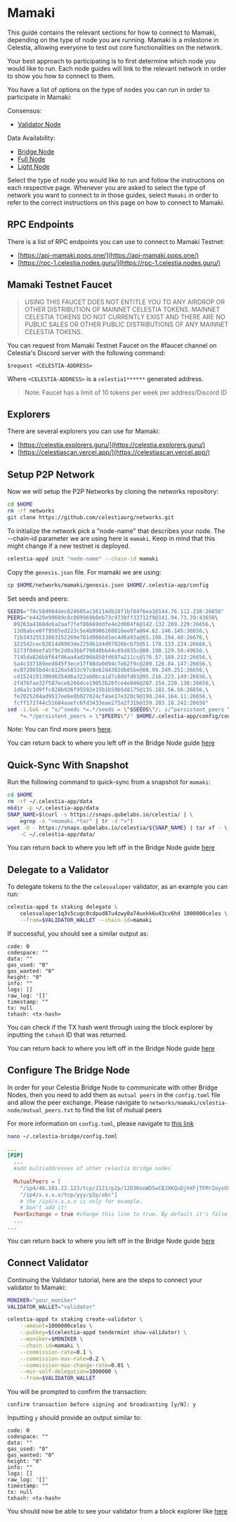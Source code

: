 # Mamaki

This guide contains the relevant sections for how to connect to Mamaki,
depending on the type of node you are running. Mamaki is a milestone
in Celestia, allowing everyone to test out core functionalities on the
network.

Your best approach to participating is to first determine which node
you would like to run. Each node guides will link to the relevant network
in order to show you how to connect to them.

You have a list of options on the type of nodes you can run in order to
participate in Mamaki:

Consensus:

* [Validator Node](../nodes/validator-node.md)

Data Availability:

* [Bridge Node](../nodes/bridge-node.md)
* [Full Node](../nodes/full-node.md)
* [Light Node](../nodes/light-node.md)

Select the type of node you would like to run and follow the instructions
on each respective page. Whenever you are asked to select the type of network
you want to connect to in those guides, select `Mamaki` in order to refer
to the correct instructions on this page on how to connect to Mamaki.

## RPC Endpoints

There is a list of RPC endpoints you can use to connect to Mamaki Testnet:

* [https://api-mamaki.pops.one/](https://api-mamaki.pops.one/)
* [https://rpc-1.celestia.nodes.guru/](https://rpc-1.celestia.nodes.guru/)

## Mamaki Testnet Faucet

> USING THIS FAUCET DOES NOT ENTITLE YOU TO ANY AIRDROP OR OTHER
  DISTRIBUTION OF MAINNET CELESTIA TOKENS. MAINNET CELESTIA TOKENS
  DO NOT CURRENTLY EXIST AND THERE ARE NO PUBLIC SALES OR OTHER PUBLIC
  DISTRIBUTIONS OF ANY MAINNET CELESTIA TOKENS.

You can request from Mamaki Testnet Faucet on the #faucet channel on
Celestia's Discord server with the following command:

```text
$request <CELESTIA-ADDRESS> 
```

Where `<CELESTIA-ADDRESS>` is a `celestia1******` generated address.

> Note: Faucet has a limit of 10 tokens per week per address/Discord ID

## Explorers

There are several explorers you can use for Mamaki:

* [https://celestia.explorers.guru/](https://celestia.explorers.guru/)
* [https://celestiascan.vercel.app/](https://celestiascan.vercel.app/)

## Setup P2P Network

Now we will setup the P2P Networks by cloning the networks repository:

```sh
cd $HOME
rm -rf networks
git clone https://github.com/celestiaorg/networks.git
```

To initialize the network pick a "node-name" that describes your
node. The --chain-id parameter we are using here is `mamaki`. Keep in
mind that this might change if a new testnet is deployed.

```sh
celestia-appd init "node-name" --chain-id mamaki
```

Copy the `genesis.json` file. For mamaki we are using:

```sh
cp $HOME/networks/mamaki/genesis.json $HOME/.celestia-app/config
```

Set seeds and peers:

```sh
SEEDS="f0c58d904dec824605ac36114db28f1bf84f6ea3@144.76.112.238:26656"
PEERS="e4429e99609c8c009969b0eb73c973bff33712f9@141.94.73.39:43656\
  09263a4168de6a2aaf7fef86669ddfe4e2d004f6@142.132.209.229:26656,\
  13d8abce0ff9565ed223c5e4b9906160816ee8fa@94.62.146.145:36656,\
  72b34325513863152269e781d9866d1ec4d6a93a@65.108.194.40:26676,\
  322542cec82814d8903de2259b1d4d97026bcb75@51.178.133.224:26666,\
  5273f0deefa5f9c2d0a3bbf70840bb44c65d835c@80.190.129.50:49656,\
  7145da826bbf64f06aa4ad296b850fd697a211cc@176.57.189.212:26656,\
  5a4c337189eed845f3ece17f88da0d94c7eb2f9c@209.126.84.147:26656,\
  ec072065bd4c6126a5833c97c8eb2d4382db85be@88.99.249.251:26656,\
  cd1524191300d6354d6a322ab0bca1d7c8ddfd01@95.216.223.149:26656,\
  2fd76fae32f587eceb266dce19053b20fce4e846@207.154.220.138:26656,\
  1d6a3c3d9ffc828b926f95592e15b1b59b5d8175@135.181.56.56:26656,\
  fe2025284ad9517ee6e8b027024cf4ae17e320c9@198.244.164.11:26656,\
  fcff172744c51684aaefc6fd3433eae275a2f31b@159.203.18.242:26656"
sed -i.bak -e "s/^seeds *=.*/seeds = \"$SEEDS\"/; s/^persistent_peers \
    *=.*/persistent_peers = \"$PEERS\"/" $HOME/.celestia-app/config/config.toml
```

Note: You can find more peers [here](https://github.com/celestiaorg/networks/blob/master/mamaki/peers.txt).

You can return back to where you left off in the Bridge Node guide [here](../nodes/validator-node.md#configure-pruning)

## Quick-Sync With Snapshot

Run the following command to quick-sync from a snapshot for `mamaki`:

```sh
cd $HOME
rm -rf ~/.celestia-app/data
mkdir -p ~/.celestia-app/data
SNAP_NAME=$(curl -s https://snaps.qubelabs.io/celestia/ | \
    egrep -o ">mamaki.*tar" | tr -d ">")
wget -O - https://snaps.qubelabs.io/celestia/${SNAP_NAME} | tar xf - \
    -C ~/.celestia-app/data/
```

You can return back to where you left off in the Bridge Node guide [here](../nodes/validator-node.md#start-the-celestia-app-with-systemd)

## Delegate to a Validator

To delegate tokens to the the `celesvaloper` validator, as an example you can run:

```sh
celestia-appd tx staking delegate \
    celesvaloper1q3v5cugc8cdpud87u4zwy0a74uxkk6u43cv6hd 1000000celes \
    --from=$VALIDATOR_WALLET --chain-id=mamaki
```

If successful, you should see a similar output as:

```console
code: 0
codespace: ""
data: ""
gas_used: "0"
gas_wanted: "0"
height: "0"
info: ""
logs: []
raw_log: '[]'
timestamp: ""
tx: null
txhash: <tx-hash>
```

You can check if the TX hash went through using the block explorer by
inputting the `txhash` ID that was returned.

You can return back to where you left off in the Bridge Node guide [here](../nodes/validator-node.md#deploy-the-celestia-node)

## Configure The Bridge Node

In order for your Celestia Bridge Node to communicate with other Bridge Nodes,
then you need to add them as `mutual peers` in the `config.toml` file and allow
the peer exchange. Please navigate to
`networks/mamaki/celestia-node/mutual_peers.txt` to find the list of
mutual peers

For more information on `config.toml`, please navigate to [this link](../nodes/config-toml.md)

```sh
nano ~/.celestia-bridge/config.toml
```

```toml
...
[P2P]
  ...
  #add multiaddresses of other celestia bridge nodes
  
  MutualPeers = [
    "/ip4/46.101.22.123/tcp/2121/p2p/12D3KooWD5wCBJXKQuDjhXFjTFMrZoysGVLtVht5hMoVbSLCbV22",
    "/ip4/x.x.x.x/tcp/yyy/p2p/abc"] 
    # the /ip4/x.x.x.x is only for example.
    # Don't add it! 
  PeerExchange = true #change this line to true. By default it's false
  ...
...
```

You can return back to where you left off in the Bridge Node guide [here](../nodes/validator-node.md#start-the-bridge-node-with-systemd)

## Connect Validator

Continuing the Validator tutorial, here are the steps to connect your
validator to Mamaki:

```sh
MONIKER="your_moniker"
VALIDATOR_WALLET="validator"

celestia-appd tx staking create-validator \
    --amount=1000000celes \
    --pubkey=$(celestia-appd tendermint show-validator) \
    --moniker=$MONIKER \
    --chain-id=mamaki \
    --commission-rate=0.1 \
    --commission-max-rate=0.2 \
    --commission-max-change-rate=0.01 \
    --min-self-delegation=1000000 \
    --from=$VALIDATOR_WALLET
```

You will be prompted to confirm the transaction:

```console
confirm transaction before signing and broadcasting [y/N]: y
```

Inputting `y` should provide an output similar to:

```console
code: 0
codespace: ""
data: ""
gas_used: "0"
gas_wanted: "0"
height: "0"
info: ""
logs: []
raw_log: '[]'
timestamp: ""
tx: null
txhash: <tx-hash>
```

You should now be able to see your validator from a block explorer like [here](https://celestia.explorers.guru/)
